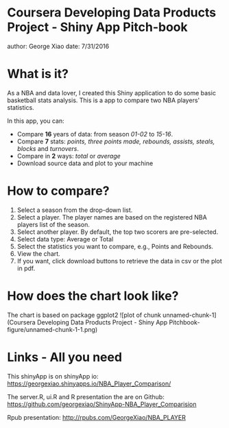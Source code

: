 Coursera Developing Data Products Project - Shiny App Pitch-book
========================================================
author: George Xiao
date: 7/31/2016

What is it?
========================================================

As a NBA and data lover, I created this Shiny application to do some basic basketball stats analysis. This is a app to compare two NBA players' statistics.

In this app, you can:

- Compare **16** years of data: from season *01-02* to *15-16*.
- Compare **7** stats: *points, three points made, rebounds, assists, steals, blocks* and *turnovers*.
- Compare in **2** ways: *total* or *average*
- Download source data and plot to your machine

How to compare?
========================================================

1. Select a season from the drop-down list.
2. Select a player. The player names are based on the registered NBA players list of the season.
3. Select another player. By default, the top two scorers are pre-selected.
4. Select data type: Average or Total
5. Select the statistics you want to compare, e.g., Points and Rebounds.
6. View the chart.
7. If you want, click download buttons to retrieve the data in csv or the plot in pdf.

How does the chart look like?
========================================================
The chart is based on package ggplot2
![plot of chunk unnamed-chunk-1](Coursera Developing Data Products Project - Shiny App Pitchbook-figure/unnamed-chunk-1-1.png)

Links - All you need
========================================================

This shinyApp is on shinyApp io: https://georgexiao.shinyapps.io/NBA_Player_Comparison/

The server.R, ui.R and R presentation the are on Github: https://github.com/georgexiao/ShinyApp-NBA_Player_Comparision

Rpub presentation: http://rpubs.com/GeorgeXiao/NBA_PLAYER


